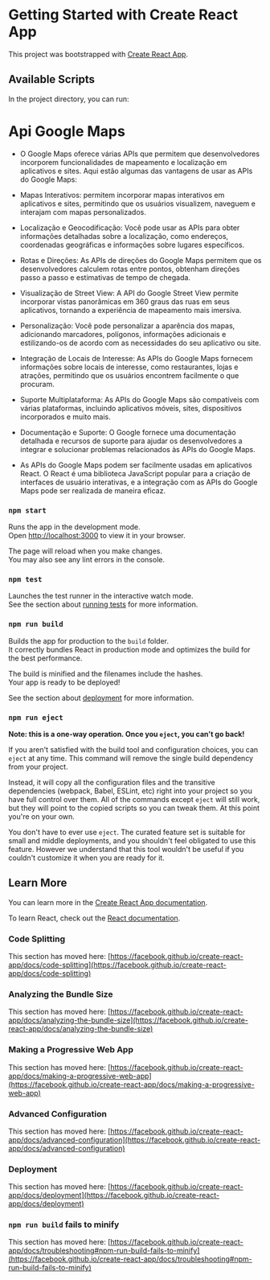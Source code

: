 # Getting Started with Create React App

This project was bootstrapped with [Create React App](https://github.com/facebook/create-react-app).

## Available Scripts

In the project directory, you can run:

# Api Google Maps
- O Google Maps oferece várias APIs que permitem que desenvolvedores incorporem funcionalidades de mapeamento e localização em aplicativos e sites. Aqui estão algumas das vantagens de usar as APIs do Google Maps:

- Mapas Interativos:  permitem incorporar mapas interativos em aplicativos e sites, permitindo que os usuários visualizem, naveguem e interajam com mapas personalizados.

- Localização e Geocodificação: Você pode usar as APIs para obter informações detalhadas sobre a localização, como endereços, coordenadas geográficas e informações sobre lugares específicos.

- Rotas e Direções: As APIs de direções do Google Maps permitem que os desenvolvedores calculem rotas entre pontos, obtenham direções passo a passo e estimativas de tempo de chegada.

- Visualização de Street View: A API do Google Street View permite incorporar vistas panorâmicas em 360 graus das ruas em seus aplicativos, tornando a experiência de mapeamento mais imersiva.

- Personalização: Você pode personalizar a aparência dos mapas, adicionando marcadores, polígonos, informações adicionais e estilizando-os de acordo com as necessidades do seu aplicativo ou site.

- Integração de Locais de Interesse: As APIs do Google Maps fornecem informações sobre locais de interesse, como restaurantes, lojas e atrações, permitindo que os usuários encontrem facilmente o que procuram.

- Suporte Multiplataforma: As APIs do Google Maps são compatíveis com várias plataformas, incluindo aplicativos móveis, sites, dispositivos incorporados e muito mais.

- Documentação e Suporte: O Google fornece uma documentação detalhada e recursos de suporte para ajudar os desenvolvedores a integrar e solucionar problemas relacionados às APIs do Google Maps.

- As APIs do Google Maps podem ser facilmente usadas em aplicativos React. O React é uma biblioteca JavaScript popular para a criação de interfaces de usuário interativas, e a integração com as APIs do Google Maps pode ser realizada de maneira eficaz.


### `npm start`

Runs the app in the development mode.\
Open [http://localhost:3000](http://localhost:3000) to view it in your browser.

The page will reload when you make changes.\
You may also see any lint errors in the console.

### `npm test`

Launches the test runner in the interactive watch mode.\
See the section about [running tests](https://facebook.github.io/create-react-app/docs/running-tests) for more information.

### `npm run build`

Builds the app for production to the `build` folder.\
It correctly bundles React in production mode and optimizes the build for the best performance.

The build is minified and the filenames include the hashes.\
Your app is ready to be deployed!

See the section about [deployment](https://facebook.github.io/create-react-app/docs/deployment) for more information.

### `npm run eject`

**Note: this is a one-way operation. Once you `eject`, you can't go back!**

If you aren't satisfied with the build tool and configuration choices, you can `eject` at any time. This command will remove the single build dependency from your project.

Instead, it will copy all the configuration files and the transitive dependencies (webpack, Babel, ESLint, etc) right into your project so you have full control over them. All of the commands except `eject` will still work, but they will point to the copied scripts so you can tweak them. At this point you're on your own.

You don't have to ever use `eject`. The curated feature set is suitable for small and middle deployments, and you shouldn't feel obligated to use this feature. However we understand that this tool wouldn't be useful if you couldn't customize it when you are ready for it.

## Learn More

You can learn more in the [Create React App documentation](https://facebook.github.io/create-react-app/docs/getting-started).

To learn React, check out the [React documentation](https://reactjs.org/).

### Code Splitting

This section has moved here: [https://facebook.github.io/create-react-app/docs/code-splitting](https://facebook.github.io/create-react-app/docs/code-splitting)

### Analyzing the Bundle Size

This section has moved here: [https://facebook.github.io/create-react-app/docs/analyzing-the-bundle-size](https://facebook.github.io/create-react-app/docs/analyzing-the-bundle-size)

### Making a Progressive Web App

This section has moved here: [https://facebook.github.io/create-react-app/docs/making-a-progressive-web-app](https://facebook.github.io/create-react-app/docs/making-a-progressive-web-app)

### Advanced Configuration

This section has moved here: [https://facebook.github.io/create-react-app/docs/advanced-configuration](https://facebook.github.io/create-react-app/docs/advanced-configuration)

### Deployment

This section has moved here: [https://facebook.github.io/create-react-app/docs/deployment](https://facebook.github.io/create-react-app/docs/deployment)

### `npm run build` fails to minify

This section has moved here: [https://facebook.github.io/create-react-app/docs/troubleshooting#npm-run-build-fails-to-minify](https://facebook.github.io/create-react-app/docs/troubleshooting#npm-run-build-fails-to-minify)
